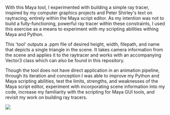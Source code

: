 
With this Maya tool, I experimented with building a simple ray tracer, inspired by my computer graphics projects and Peter Shirley's text on raytracing, entirely within the Maya script editor. As my intention was not to build a fully-functioning, powerful ray tracer within these constraints, I used this exercise as a means to experiment with my scripting abilities withing Maya and Python.

This 'tool' outputs a .ppm file of desired height, width, filepath, and name that depicts a single triangle in the scene. It takes camera information from the scene and applies it to the raytracer and works with an accompanying Vector3 class which can also be found in this repository.

Though the tool does not have direct application in an animation pipeline, through its iteration and conception I was able to improve my Python and Maya scripting abilities, test the limits, strengths, and weaknesses of the Maya script editor, experiment with incorporating scene information into my code, increase my familiarity with the scripting for Maya GUI tools, and revisit my work on building ray tracers.


<img src="./exampleOutput.ppm">

